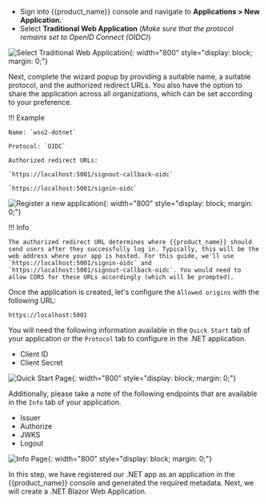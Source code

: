 
* Sign into {{product_name}} console and navigate to **Applications > New Application.**
* Select **Traditional Web Application** (*Make sure that the protocol remains set to OpenID Connect (OIDC)*)

![Select Traditional Web Application]({{base_path}}/assets/img/complete-guides/dotnet/image1.png){: width="800" style="display: block; margin: 0;"}

Next, complete the wizard popup by providing a suitable name, a suitable protocol, and the authorized redirect URLs. You also have the option to share the application across all organizations, which can be set according to your preference.

!!! Example

    Name: `wso2-dotnet`

    Protocol: `OIDC`

    Authorized redirect URLs:

    `https://localhost:5001/signout-callback-oidc`
    
    `https://localhost:5001/signin-oidc`

![Register a new application]({{base_path}}/assets/img/complete-guides/dotnet/image2.png){: width="800" style="display: block; margin: 0;"}

!!! Info

    The authorized redirect URL determines where {{product_name}} should send users after they successfully log in. Typically, this will be the web address where your app is hosted. For this guide, we'll use `https://localhost:5001/signin-oidc` and `https://localhost:5001/signout-callback-oidc`. You would need to allow CORS for these URLs accordingly (which will be prompted).

Once the application is created, let's configure the `Allowed origins` with the following URL:

```shell
https://localhost:5001
```

You will need the following information available in the `Quick Start` tab of your application or the `Protocol` tab to configure in the .NET application.

* Client ID
* Client Secret

![Quick Start Page]({{base_path}}/assets/img/complete-guides/dotnet/image3.png){: width="800" style="display: block; margin: 0;"}

Additionally, please take a note of the following endpoints that are available in the `Info` tab of your application.

* Issuer
* Authorize
* JWKS
* Logout

![Info Page]({{base_path}}/assets/img/complete-guides/dotnet/image4.png){: width="800" style="display: block; margin: 0;"}

In this step, we have registered our .NET app as an application in the {{product_name}} console and generated the required metadata. Next, we will create a .NET Blazor Web Application.
